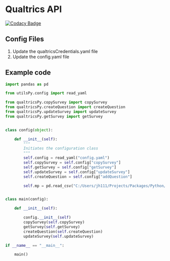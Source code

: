 # Qualtrics API

<!-- badges: start -->
[![Codacy Badge](https://api.codacy.com/project/badge/Grade/47a551af52ee49cd8884d30bfe48f07a)](https://www.codacy.com/app/holmesjoli/qualtricsPy?utm_source=github.com&amp;utm_medium=referral&amp;utm_content=holmesjoli/qualtricsPy&amp;utm_campaign=Badge_Grade)
<!-- badges: end -->

## Config Files

1.  Update the qualtricsCredentials.yaml file
2.  Update the config.yaml file

## Example code

```python
import pandas as pd

from utilsPy.config import read_yaml

from qualtricsPy.copySurvey import copySurvey
from qualtricsPy.createQuestion import createQuestion
from qualtricsPy.updateSurvey import updateSurvey
from qualtricsPy.getSurvey import getSurvey


class config(object):

    def __init__(self):
        """
        Initiates the configuration class
        """
        self.config = read_yaml("config.yaml")
        self.copySurvey = self.config["copySurvey"]
        self.getSurvey = self.config["getSurvey"]
        self.updateSurvey = self.config["updateSurvey"]
        self.createQuestion = self.config["addQuestion"]

        self.mp = pd.read_csv("C:/Users/jh111/Projects/Packages/Python/qualtrics_automation/masters_program/master_program.csv")


class main(config):

    def __init__(self):

        config.__init__(self)
        copySurvey(self.copySurvey)
        getSurvey(self.getSurvey)
        createQuestion(self.createQuestion)
        updateSurvey(self.updateSurvey)

if __name__ == "__main__":

    main()
```